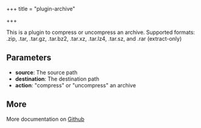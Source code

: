 +++
title = "plugin-archive"

+++

This is a plugin to compress or uncompress an archive. Supported formats: .zip, .tar, .tar.gz, .tar.bz2, .tar.xz, .tar.lz4, .tar.sz, and .rar (extract-only)

## Parameters

* **source**: The source path
* **destination**: The destination path
* **action**: "compress" or "uncompress" an archive


## More

More documentation on [Github](https://github.com/ovh/cds/tree/master/contrib/grpcplugins/action/archive/README.md)


